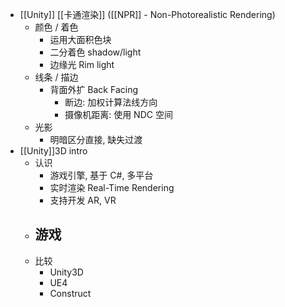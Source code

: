 - [[Unity]] [[卡通渲染]] ([[NPR]] - Non-Photorealistic Rendering)
	- 颜色 / 着色
		- 运用大面积色块
		- 二分着色 shadow/light
		- 边缘光 Rim light
	- 线条 / 描边
		- 背面外扩 Back Facing
			- 断边: 加权计算法线方向
			- 摄像机距离: 使用 NDC 空间
	- 光影
		- 明暗区分直接, 缺失过渡
- [[Unity]]3D intro
	- 认识
		- 游戏引擎, 基于 C#, 多平台
		- 实时渲染 Real-Time Rendering
		- 支持开发 AR, VR
	- 游戏
		-
	- 比较
		- Unity3D
		- UE4
		- Construct